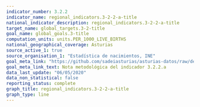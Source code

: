 ```yaml
---
indicator_number: 3.2.2
indicator_name: regional_indicators.3-2-2-a-title
national_indicator_description: regional_indicators.3-2-2-a-title
target_name: global_targets.3-2-title
goal_name: global_goals.3-title
computation_units: units.PER_1000_LIVE_BIRTHS
national_geographical_coverage: Asturias
source_active_1: true
source_organisation_1: "Estadística de nacimientos, INE"
goal_meta_link: "https://github.com/sadeiasturias/asturias-datos/raw/develop/methodology/3.2.2.a.pdf"
goal_meta_link_text: Nota metodológica del indicador 3.2.2.a
data_last_update: "06/05/2020"
data_non_statistical: false
reporting_status: complete
graph_title: regional_indicators.3-2-2-a-title
graph_type: line
---
```

